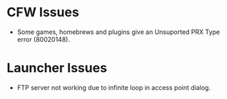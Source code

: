 # CFW Issues
- Some games, homebrews and plugins give an Unsuported PRX Type error (80020148).

# Launcher Issues
- FTP server not working due to infinite loop in access point dialog.
